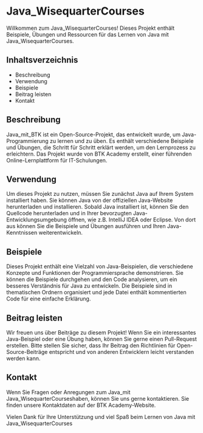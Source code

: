 # Java_WisequarterCourses


Willkommen zum Java_WisequarterCourses! Dieses Projekt enthält Beispiele, Übungen und Ressourcen für das Lernen von Java mit Java_WisequarterCourses.

## Inhaltsverzeichnis

- Beschreibung
- Verwendung
- Beispiele
- Beitrag leisten
- Kontakt

## Beschreibung

Java_mit_BTK ist ein Open-Source-Projekt, das entwickelt wurde, um Java-Programmierung zu lernen und zu üben. Es enthält verschiedene Beispiele und Übungen, die Schritt für Schritt erklärt werden, um den Lernprozess zu erleichtern. Das Projekt wurde von BTK Academy erstellt, einer führenden Online-Lernplattform für IT-Schulungen.

## Verwendung

Um dieses Projekt zu nutzen, müssen Sie zunächst Java auf Ihrem System installiert haben. Sie können Java von der offiziellen Java-Website herunterladen und installieren. Sobald Java installiert ist, können Sie den Quellcode herunterladen und in Ihrer bevorzugten Java-Entwicklungsumgebung öffnen, wie z.B. IntelliJ IDEA oder Eclipse. Von dort aus können Sie die Beispiele und Übungen ausführen und Ihren Java-Kenntnissen weiterentwickeln.

## Beispiele

Dieses Projekt enthält eine Vielzahl von Java-Beispielen, die verschiedene Konzepte und Funktionen der Programmiersprache demonstrieren. Sie können die Beispiele durchgehen und den Code analysieren, um ein besseres Verständnis für Java zu entwickeln. Die Beispiele sind in thematischen Ordnern organisiert und jede Datei enthält kommentierten Code für eine einfache Erklärung.

## Beitrag leisten

Wir freuen uns über Beiträge zu diesem Projekt! Wenn Sie ein interessantes Java-Beispiel oder eine Übung haben, können Sie gerne einen Pull-Request erstellen. Bitte stellen Sie sicher, dass Ihr Beitrag den Richtlinien für Open-Source-Beiträge entspricht und von anderen Entwicklern leicht verstanden werden kann.

## Kontakt

Wenn Sie Fragen oder Anregungen zum Java_mit Java_WisequarterCourseshaben, können Sie uns gerne kontaktieren. Sie finden unsere Kontaktdaten auf der BTK Academy-Website.

Vielen Dank für Ihre Unterstützung und viel Spaß beim Lernen von Java mit Java_WisequarterCourses
